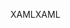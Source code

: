 <span data-ttu-id="f0bbe-101">XAML</span><span class="sxs-lookup"><span data-stu-id="f0bbe-101">XAML</span></span>